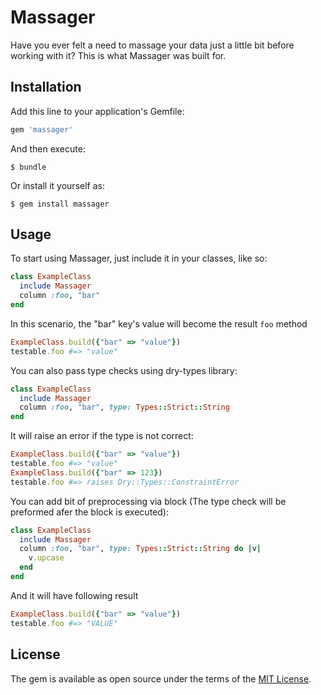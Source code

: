 # Massager

Have you ever felt a need to massage your data just a little bit before working with it? This is what Massager was built for.

## Installation

Add this line to your application's Gemfile:

```ruby
gem 'massager'
```

And then execute:

    $ bundle

Or install it yourself as:

    $ gem install massager

## Usage
To start using Massager, just include it in your classes, like so:
```ruby
class ExampleClass
  include Massager
  column :foo, "bar"
end
```
In this scenario, the "bar" key's value will become the result `foo` method
```ruby
ExampleClass.build({"bar" => "value"})
testable.foo #=> "value"
```
You can also pass type checks using dry-types library:
```ruby
class ExampleClass
  include Massager
  column :foo, "bar", type: Types::Strict::String
end
```
It will raise an error if the type is not correct:
```ruby
ExampleClass.build({"bar" => "value"})
testable.foo #=> "value"
ExampleClass.build({"bar" => 123})
testable.foo #=> raises Dry::Types::ConstraintError
```
You can add bit of preprocessing via block (The type check will be preformed afer the block is executed):
```ruby
class ExampleClass
  include Massager
  column :foo, "bar", type: Types::Strict::String do |v|
    v.upcase
  end
end
```
And it will have following result
```ruby
ExampleClass.build({"bar" => "value"})
testable.foo #=> "VALUE"
```

## License

The gem is available as open source under the terms of the [MIT License](http://opensource.org/licenses/MIT).

